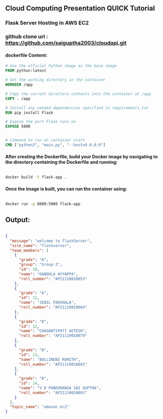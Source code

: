 ## Cloud Computing Presentation QUICK Tutorial 
### Flask Server Hosting in AWS EC2
### github clone url  : <a href='https://github.com/saiguptha2003/cloudapi.git'>https://github.com/saiguptha2003/cloudapi.git</a>

#### dockerfile Content:
```dockerfile
# Use the official Python image as the base image
FROM python:latest

# Set the working directory in the container
WORKDIR /app

# Copy the current directory contents into the container at /app
COPY . /app

# Install any needed dependencies specified in requirements.txt
RUN pip install Flask

# Expose the port Flask runs on
EXPOSE 5000


# Command to run on container start
CMD ["python3", "main.py", "--host=0.0.0.0"]

```

#### After creating the Dockerfile, build your Docker image by navigating to the directory containing the Dockerfile and running:

```bash

docker build -t flask-app .

```
#### Once the image is built, you can run the container using:


```bash

docker run -p 8080:5000 flask-app

```
## Output:

```json

{
  "message": "welcome to flaskServer",
  "site_name": "flaskserver",
  "team_members": [
    {
      "grade": "A",
      "group": "Group-3",
      "id": 10,
      "name": "KANDULA AYYAPPA",
      "roll_number": "AP21110010053"
    },
    {
      "grade": "A",
      "id": 11,
      "name": "JENIL PADSHALA",
      "roll_number": "AP21110010064"
    },
    {
      "grade": "B",
      "id": 12,
      "name": "CHAGANTIPATI AETESH",
      "roll_number": "AP21110010079"
    },
    {
      "grade": "B",
      "id": 13,
      "name": "BOLLINENI ROHITH",
      "roll_number": "AP21110010081"
    },
    {
      "grade": "B",
      "id": 14,
      "name": "V D PANDURANGA SAI GUPTHA",
      "roll_number": "AP21110010091"
    }
  ],
  "topic_name": "amazon ec2"
}

```
